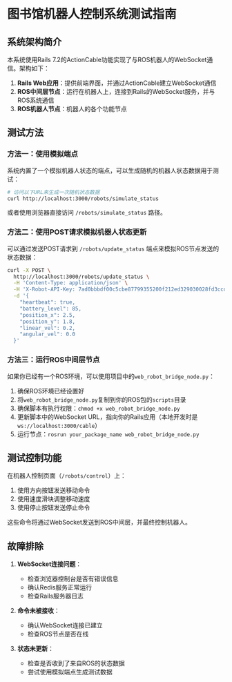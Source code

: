 # 图书馆机器人控制系统测试指南

## 系统架构简介

本系统使用Rails 7.2的ActionCable功能实现了与ROS机器人的WebSocket通信。架构如下：

1. **Rails Web应用**：提供前端界面，并通过ActionCable建立WebSocket通信
2. **ROS中间层节点**：运行在机器人上，连接到Rails的WebSocket服务，并与ROS系统通信
3. **ROS机器人节点**：机器人的各个功能节点

## 测试方法

### 方法一：使用模拟端点

系统内置了一个模拟机器人状态的端点，可以生成随机的机器人状态数据用于测试：

```bash
# 访问以下URL来生成一次随机状态数据
curl http://localhost:3000/robots/simulate_status
```

或者使用浏览器直接访问 `/robots/simulate_status` 路径。

### 方法二：使用POST请求模拟机器人状态更新

可以通过发送POST请求到 `/robots/update_status` 端点来模拟ROS节点发送的状态数据：

```bash
curl -X POST \
  http://localhost:3000/robots/update_status \
  -H 'Content-Type: application/json' \
  -H 'X-Robot-API-Key: 7ad0bbbdf00c5cbe87799355200f212ed329030028fd3ccd51524e461adf2c31' \
  -d '{
    "heartbeat": true,
    "battery_level": 85,
    "position_x": 2.5,
    "position_y": 1.8,
    "linear_vel": 0.2,
    "angular_vel": 0.0
  }'
```

### 方法三：运行ROS中间层节点

如果你已经有一个ROS环境，可以使用项目中的`web_robot_bridge_node.py`：

1. 确保ROS环境已经设置好
2. 将`web_robot_bridge_node.py`复制到你的ROS包的`scripts`目录
3. 确保脚本有执行权限：`chmod +x web_robot_bridge_node.py`
4. 更新脚本中的WebSocket URL，指向你的Rails应用（本地开发时是`ws://localhost:3000/cable`）
5. 运行节点：`rosrun your_package_name web_robot_bridge_node.py`

## 测试控制功能

在机器人控制页面（`/robots/control`）上：

1. 使用方向按钮发送移动命令
2. 使用速度滑块调整移动速度
3. 使用停止按钮发送停止命令

这些命令将通过WebSocket发送到ROS中间层，并最终控制机器人。

## 故障排除

1. **WebSocket连接问题**：
   - 检查浏览器控制台是否有错误信息
   - 确认Redis服务正常运行
   - 检查Rails服务器日志

2. **命令未被接收**：
   - 确认WebSocket连接已建立
   - 检查ROS节点是否在线

3. **状态未更新**：
   - 检查是否收到了来自ROS的状态数据
   - 尝试使用模拟端点生成测试数据 
